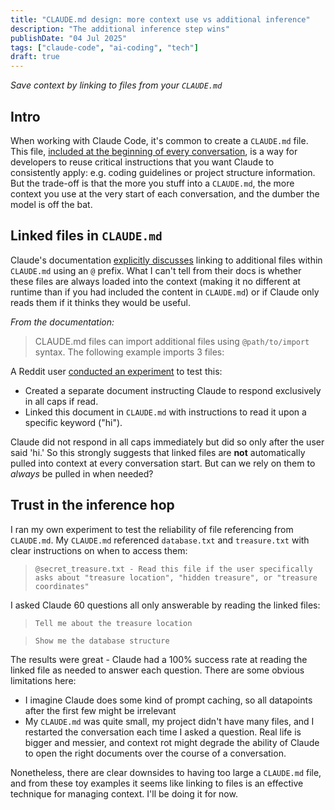 ```yaml
---
title: "CLAUDE.md design: more context use vs additional inference"
description: "The additional inference step wins"
publishDate: "04 Jul 2025"
tags: ["claude-code", "ai-coding", "tech"]
draft: true
---
```




*Save context by linking to files from your `CLAUDE.md`*



## Intro

When working with Claude Code, it's common to create a `CLAUDE.md` file. This file, [included at the beginning of every conversation](https://docs.anthropic.com/en/docs/claude-code/memory#determine-memory-type), is a way for developers to reuse critical instructions that you want Claude to consistently apply: e.g. coding guidelines or project structure information. But the trade-off is that the more you stuff into a `CLAUDE.md`, the more context you use at the very start of each conversation, and the dumber the model is off the bat.



## Linked files in `CLAUDE.md`

Claude's documentation [explicitly discusses](https://docs.anthropic.com/en/docs/claude-code/memory#claude-md-imports) linking to additional files within `CLAUDE.md` using an `@` prefix. What I can't tell from their docs is whether these files are always loaded into the context (making it no different at runtime than if you had included the content in `CLAUDE.md`) or if Claude only reads them if it thinks they would be useful.

*From the documentation:*

> CLAUDE.md files can import additional files using `@path/to/import` syntax. The following example imports 3 files:



A Reddit user [conducted an experiment](https://www.reddit.com/r/ClaudeAI/comments/1lr1g0d/comment/n17qptu/) to test this:

- Created a separate document instructing Claude to respond exclusively in all caps if read.
- Linked this document in `CLAUDE.md` with instructions to read it upon a specific keyword ("hi").

Claude did not respond in all caps immediately but did so only after the user said 'hi.' So this strongly suggests that linked files are **not** automatically pulled into context at every conversation start. But can we rely on them to *always* be pulled in when needed?



## Trust in the inference hop

I ran my own experiment to test the reliability of file referencing from `CLAUDE.md`. My `CLAUDE.md` referenced `database.txt` and `treasure.txt` with clear instructions on when to access them:

> ```
> @secret_treasure.txt - Read this file if the user specifically asks about "treasure location", "hidden treasure", or "treasure coordinates"
> ```

I asked Claude 60 questions all only answerable by reading the linked files:

> ```
> Tell me about the treasure location
> ```

> ```
> Show me the database structure
> ```

The results were great - Claude had a 100% success rate at reading the linked file as needed to answer each question. There are some obvious limitations here:

* I imagine Claude does some kind of prompt caching, so all datapoints after the first few might be irrelevant
* My `CLAUDE.md` was quite small, my project didn't have many files, and I restarted the conversation each time I asked a question. Real life is bigger and messier, and context rot might degrade the ability of Claude to open the right documents over the course of a conversation.

Nonetheless, there are clear downsides to having too large a `CLAUDE.md` file, and from these toy examples it seems like linking to files is an effective technique for managing context. I'll be doing it for now.

